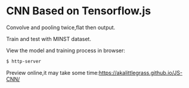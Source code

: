 # CNN Based on Tensorflow.js
Convolve and pooling twice,flat then output.

Train and test with MINST dataset.

View the model and training process in browser:
```bash
$ http-server
```    
Preview online,it may take some time:https://akalittlegrass.github.io/JS-CNN/
